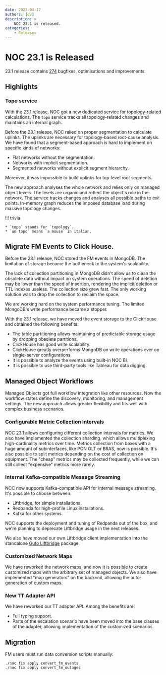 ```yaml
---
date: 2023-04-17
authors: [dv]
description: >
    NOC 23.1 is released.
categories:
    - Releases
---
```


# NOC 23.1 is Released

23.1 release contains [274](https://code.getnoc.com/noc/noc/merge_requests?scope=all&state=merged&milestone_title=23.1) bugfixes, optimisations and improvements.
<!-- more -->

## Highlights

### Topo service

With the 23.1 release, NOC got a new dedicated service for topology-related calculations. The `topo` service tracks all topology-related
changes and maintains an internal graph.

Before the 23.1 release, NOC relied on proper segmentation to calculate uplinks. The uplinks are necessary for topology-based root-cause analysis. We have found that a segment-based approach is hard to implement on specific kinds of networks:

* Flat networks without the segmentation.
* Networks with implicit segmentation.
* Segmented networks without explicit segment hierarchy.

Moreover, it was impossible to build uplinks for top-level root segments.

The new approach analyses the whole network and relies only on managed object levels. The levels are organic and reflect the object's role in the network. The service tracks changes and analyses all possible paths to exit points.
In-memory graph reduces the imposed database load during massive topology changes.

!!! trivia

    * `topo` stands for `topology`.
    * `un topo` means `a mouse` in italian.

## Migrate FM Events to Click House.

Before the 23.1 release, NOC stored the FM events in MongoDB. The limitation of storage became the bottleneck to the system's scalability. 

The lack of collection partitioning in MongoDB didn't allow us to clean the obsolete data without impact on system operations. The speed of deletion may be lower than the speed of insertion, rendering the implicit deletion or TTL indexes useless. The collection size grew fast. The only working solution was to drop the collection to reclaim the space.

We are working hard on the system performance tuning. The limited MongoDB's write performance became a stopper.

With the 23.1 release, we have moved the event storage to the ClickHouse and obtained the following benefits:

* The table partitioning allows maintaining of predictable storage usage by dropping obsolete partitions.
* ClickHouse has good write scalability.
* ClickHouse greatly overperforms MongoDB on write operations ever on single-server configurations.
* It is possible to analyze the events using built-in NOC BI.
* It is possible to use third-party tools like Tableau for data digging.

## Managed Object Workflows

Managed Objects got full workflow integration like other resources. Now the workflow states define the discovery, monitoring, and management settings. The new approach allows greater flexibility and fits well with complex business scenarios.

### Configurable Metric Collection Intervals

NOC 23.1 allows configuring different collection intervals for metrics. We also have implemented the collection sharding, which allows multiplexing high-cardinality metrics over time. Metrics collection from boxes with a huge amount of subinterfaces, like PON OLT or BRAS, now is possible.
It's also possible to split metrics depending on the cost of collection on equipment. The "cheap" metrics may be collected frequently, while we can still collect "expensive" metrics more rarely.

### Internal Kafka-compatible Message Streaming

NOC now supports Kafka-compatible API for internal message streaming.  It's possible to choose between:

* Liftbridge, for simple installations.
* Redpanda for high-profile Linux installations.
* Kafka for other systems.

NOC supports the deployment and tuning of Redpanda out of the box, and
we're planning to deprecate Liftbridge usage in the next releases.

We also have moved our own Liftbridge client implementation into the standalone 
[Gufo Liftbridge](https://docs.gufolabs.com/gufo_liftbridge/) package.

### Customized Network Maps

We have reworked the network maps, and now it is possible to create customized maps with the arbitrary set of managed objects. We also have implemented "map generators" on the backend, allowing the auto-generation of custom maps.

### New TT Adapter API

We have reworked our TT adapter API. Among the benefits are:

* Full typing support.
* Parts of the escalation scenario have been moved into the base classes of the adapter, 
  allowing implementation of the customized scenarios.

## Migration

FM users must run data conversion scripts manually:

```
./noc fix apply convert_fm_events
./noc fix apply convert_fm_outages
```
